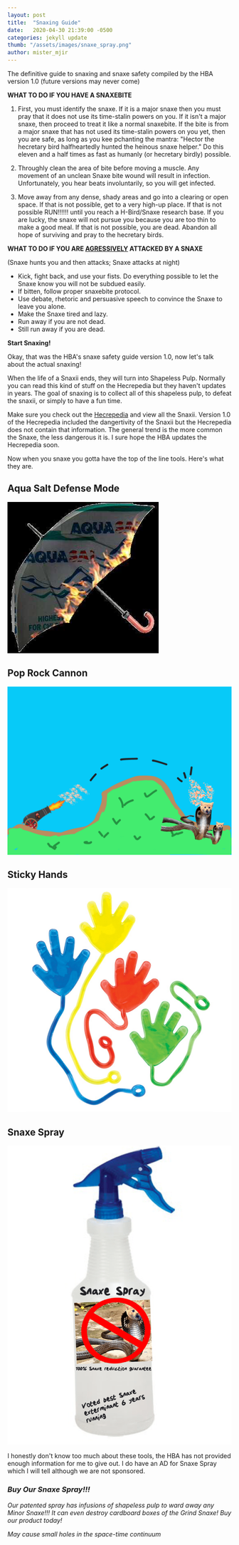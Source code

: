 ```yaml
---
layout: post
title:  "Snaxing Guide"
date:   2020-04-30 21:39:00 -0500
categories: jekyll update
thumb: "/assets/images/snaxe_spray.png"
author: mister_mjir
---
```


The definitive guide to snaxing and snaxe safety compiled by the HBA version 1.0 (future versions may never come)

**WHAT TO DO IF YOU HAVE A SNAXEBITE**

1. First, you must identify the snaxe. If it is a major snaxe then you must pray that it does not use its time-stalin powers on you. If it isn't a major snaxe, then proceed to treat it like a normal snaxebite. If the bite is from a major snaxe that has not used its time-stalin powers on you yet, then you are safe, as long as you kee pchanting the mantra: "Hector the hecretary bird halfheartedly hunted the heinous snaxe helper." Do this eleven and a half times as fast as humanly (or hecretary birdly) possible.

2. Throughly clean the area of bite before moving a muscle. Any movement of an unclean Snaxe bite wound will result in infection. Unfortunately, you hear beats involuntarily, so you will get infected.

3. Move away from any dense, shady areas and go into a clearing or open space. If that is not possible, get to a very high-up place. If that is not possible RUN!!!!!! until you reach a H-Bird/Snaxe research base. If you are lucky, the snaxe will not pursue you because you are too thin to make a good meal. If that is not possible, you are dead. Abandon all hope of surviving and pray to the hecretary birds.

**WHAT TO DO IF YOU ARE <ins>AGRESSIVELY</ins> ATTACKED BY A SNAXE**

(Snaxe hunts you and then attacks; Snaxe attacks at night)

* Kick, fight back, and use your fists. Do everything possible to let the Snaxe know you will not be subdued easily.
* If bitten, follow proper snaxebite protocol.
* Use debate, rhetoric and persuasive speech to convince the Snaxe to leave you alone.
* Make the Snaxe tired and lazy.
* Run away if you are not dead.
* Still run away if you are dead.

**Start Snaxing!**

Okay, that was the HBA's snaxe safety guide version 1.0, now let's talk about the actual snaxing!

When the life of a Snaxii ends, they will turn into Shapeless Pulp. Normally you can read this kind of stuff on the Hecrepedia but they haven't updates in years. The goal of snaxing is to collect all of this shapeless pulp, to defeat the snaxii, or simply to have a fun time.

Make sure you check out the [Hecrepedia](https://hecrepedia.github.io) and view all the Snaxii. Version 1.0 of the Hecrepedia included the dangertivity of the Snaxii but the Hecrepedia does not contain that information. The general trend is the more common the Snaxe, the less dangerous it is. I sure hope the HBA updates the Hecrepedia soon.

Now when you snaxe you gotta have the top of the line tools. Here's what they are.

## Aqua Salt Defense Mode

![](/assets/images/aqua_salt_defense_mode.png)

## Pop Rock Cannon

![](/assets/images/pop_rock_cannon.png)

## Sticky Hands

![](/assets/images/sticky_hands.png)

## Snaxe Spray

![](/assets/images/snaxe_spray.png)


I honestly don't know too much about these tools, the HBA has not provided enough information for me to give out. I do have an AD for Snaxe Spray which I will tell although we are not sponsored.

### *Buy Our Snaxe Spray!!!*

*Our patented spray has infusions of shapeless pulp to ward away any Minor Snaxe!!! It can even destroy cardboard boxes of the Grind Snaxe! Buy our product today!*

*May cause small holes in the space-time continuum*
